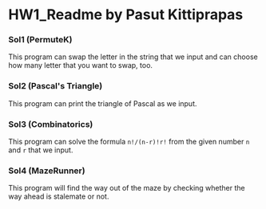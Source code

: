 # HW1_Readme by Pasut Kittiprapas
### Sol1 (PermuteK)
This program can swap the letter in the string that we input and can choose how many letter that
you want to swap, too.
### Sol2 (Pascal's Triangle)
This program can print the triangle of Pascal as we input.
### Sol3 (Combinatorics)
This program can solve the formula ``` n!/(n-r)!r! ``` from the given number ```n``` and ```r``` that we input.
### Sol4 (MazeRunner)
This program will find the way out of the maze by checking whether the way ahead is stalemate 
or not.
